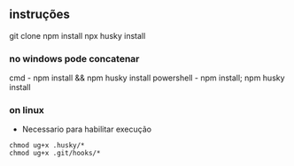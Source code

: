 ## instruções
git clone
npm install
npx husky install

### no windows pode concatenar
cmd - npm install && npm husky install
powershell - npm install; npm husky install

### on linux
- Necessario para habilitar execução
```
chmod ug+x .husky/*
chmod ug+x .git/hooks/*
```